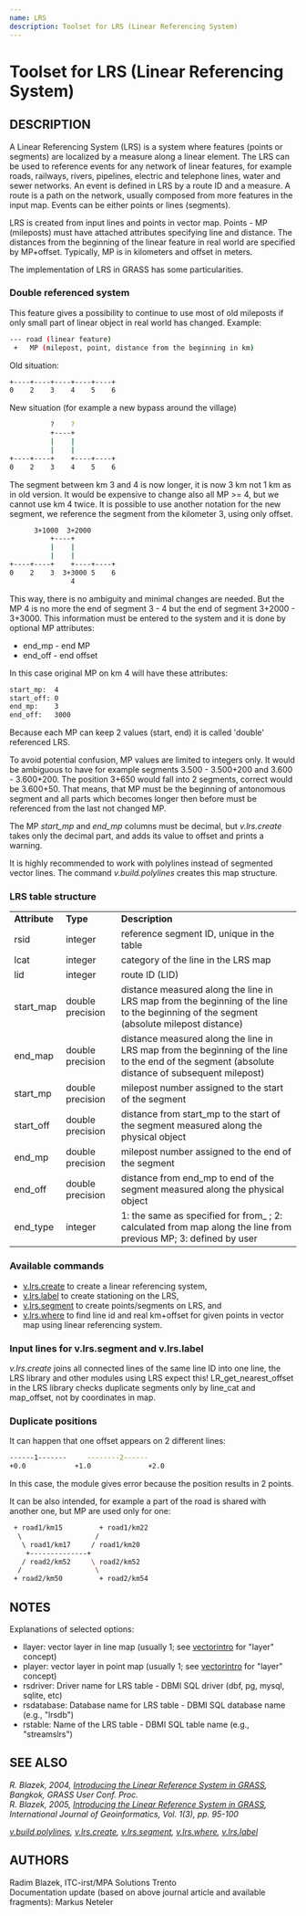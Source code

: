 ```yaml
---
name: LRS
description: Toolset for LRS (Linear Referencing System)
---
```


# Toolset for LRS (Linear Referencing System)

## DESCRIPTION

A Linear Referencing System (LRS) is a system where features (points or
segments) are localized by a measure along a linear element. The LRS can
be used to reference events for any network of linear features, for
example roads, railways, rivers, pipelines, electric and telephone
lines, water and sewer networks. An event is defined in LRS by a route
ID and a measure. A route is a path on the network, usually composed
from more features in the input map. Events can be either points or
lines (segments).

LRS is created from input lines and points in vector map. Points - MP
(mileposts) must have attached attributes specifying line and distance.
The distances from the beginning of the linear feature in real world are
specified by MP+offset. Typically, MP is in kilometers and offset in
meters.

The implementation of LRS in GRASS has some particularities.

### Double referenced system

This feature gives a possibility to continue to use most of old
mileposts if only small part of linear object in real world has changed.
Example:

```sh
--- road (linear feature)
 +   MP (milepost, point, distance from the beginning in km)
```

Old situation:

```sh
+----+----+----+----+----+
0    2    3    4    5    6
```

New situation (for example a new bypass around the village)

```sh
          ?    ?
          +----+
          |    |
          |    |
+----+----+    +----+----+
0    2    3    4    5    6
```

The segment between km 3 and 4 is now longer, it is now 3 km not 1 km as
in old version. It would be expensive to change also all MP \>= 4, but
we cannot use km 4 twice. It is possible to use another notation for the
new segment, we reference the segment from the kilometer 3, using only
offset.

```sh
      3+1000  3+2000
          +----+
          |    |
          |    |
+----+----+    +----+----+
0    2    3  3+3000 5    6
               4
```

This way, there is no ambiguity and minimal changes are needed. But the
MP 4 is no more the end of segment 3 - 4 but the end of segment 3+2000 -
3+3000. This information must be entered to the system and it is done by
optional MP attributes:

- end_mp - end MP
- end_off - end offset

In this case original MP on km 4 will have these attributes:

```sh
start_mp:  4
start_off: 0
end_mp:    3
end_off:   3000
```

Because each MP can keep 2 values (start, end) it is called 'double'
referenced LRS.

To avoid potential confusion, MP values are limited to integers only. It
would be ambiguous to have for example segments 3.500 - 3.500+200 and
3.600 - 3.600+200. The position 3+650 would fall into 2 segments,
correct would be 3.600+50. That means, that MP must be the beginning of
antonomous segment and all parts which becomes longer then before must
be referenced from the last not changed MP.

The MP *start_mp* and *end_mp* columns must be decimal, but
*v.lrs.create* takes only the decimal part, and adds its value to offset
and prints a warning.

It is highly recommended to work with polylines instead of segmented
vector lines. The command *v.build.polylines* creates this map
structure.

### LRS table structure

|               |                  |                                                                                                                                                 |
|---------------|------------------|-------------------------------------------------------------------------------------------------------------------------------------------------|
| **Attribute** | **Type**         | **Description**                                                                                                                                 |
| rsid          | integer          | reference segment ID, unique in the table                                                                                                       |
| lcat          | integer          | category of the line in the LRS map                                                                                                             |
| lid           | integer          | route ID (LID)                                                                                                                                  |
| start_map     | double precision | distance measured along the line in LRS map from the beginning of the line to the beginning of the segment (absolute milepost distance)         |
| end_map       | double precision | distance measured along the line in LRS map from the beginning of the line to the end of the segment (absolute distance of subsequent milepost) |
| start_mp      | double precision | milepost number assigned to the start of the segment                                                                                            |
| start_off     | double precision | distance from start_mp to the start of the segment measured along the physical object                                                           |
| end_mp        | double precision | milepost number assigned to the end of the segment                                                                                              |
| end_off       | double precision | distance from end_mp to end of the segment measured along the physical object                                                                   |
| end_type      | integer          | 1: the same as specified for from\_ ; 2: calculated from map along the line from previous MP; 3: defined by user                                |

### Available commands

- [v.lrs.create](v.lrs.create.md) to create a linear referencing system,
- [v.lrs.label](v.lrs.label.md) to create stationing on the LRS,
- [v.lrs.segment](v.lrs.segment.md) to create points/segments on LRS,
  and
- [v.lrs.where](v.lrs.where.md) to find line id and real km+offset for
  given points in vector map using linear referencing system.

### Input lines for v.lrs.segment and v.lrs.label

*v.lrs.create* joins all connected lines of the same line ID into one
line, the LRS library and other modules using LRS expect this!
LR_get_nearest_offset in the LRS library checks duplicate segments only
by line_cat and map_offset, not by coordinates in map.

### Duplicate positions

It can happen that one offset appears on 2 different lines:

```sh
------1-------     --------2------
+0.0            +1.0              +2.0
```

In this case, the module gives error because the position results in 2
points.

It can be also intended, for example a part of the road is shared with
another one, but MP are used only for one:

```sh
 + road1/km15         + road1/km22
  \                  /
   \ road1/km17     / road1/km20
    +--------------+
   / road2/km52     \ road2/km52
  /                  \
 + road2/km50         + road2/km54
```

## NOTES

Explanations of selected options:

- llayer: vector layer in line map (usually 1; see
  [vectorintro](vectorintro.md) for "layer" concept)
- player: vector layer in point map (usually 1; see
  [vectorintro](vectorintro.md) for "layer" concept)
- rsdriver: Driver name for LRS table - DBMI SQL driver (dbf, pg, mysql,
  sqlite, etc)
- rsdatabase: Database name for LRS table - DBMI SQL database name
  (e.g., "lrsdb")
- rstable: Name of the LRS table - DBMI SQL table name (e.g.,
  "streamslrs")

## SEE ALSO

*R. Blazek, 2004, [Introducing the Linear Reference System in
GRASS](https://foss4g.asia/2004/Full-Paper_PDF/Introducing-the-Linear-Reference-System-in-GRASS.pdf),
Bangkok, GRASS User Conf. Proc.*  
*R. Blazek, 2005, [Introducing the Linear Reference System in
GRASS](https://web.archive.org/web/20240814152234/http://creativecity.gscc.osaka-cu.ac.jp/IJG/article/download/320/321),
International Journal of Geoinformatics, Vol. 1(3), pp. 95-100*  

*[v.build.polylines](v.build.polylines.md),
[v.lrs.create](v.lrs.create.md), [v.lrs.segment](v.lrs.segment.md),
[v.lrs.where](v.lrs.where.md), [v.lrs.label](v.lrs.label.md)*

## AUTHORS

Radim Blazek, ITC-irst/MPA Solutions Trento  
Documentation update (based on above journal article and available
fragments): Markus Neteler
